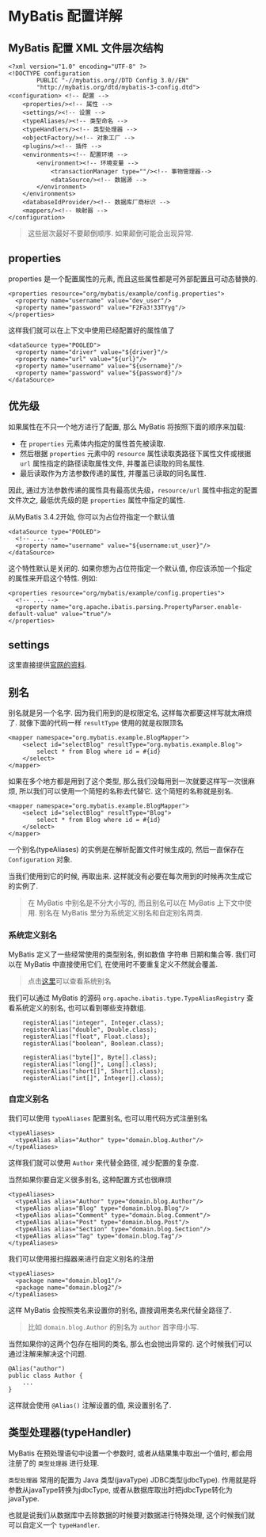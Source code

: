 # MyBatis 配置详解

## MyBatis 配置 XML 文件层次结构
```
<?xml version="1.0" encoding="UTF-8" ?>
<!DOCTYPE configuration
        PUBLIC "-//mybatis.org//DTD Config 3.0//EN"
        "http://mybatis.org/dtd/mybatis-3-config.dtd">
<configuration> <!-- 配置 -->
    <properties/><!-- 属性 -->
    <settings/><!-- 设置 -->
    <typeAliases/><!-- 类型命名 -->
    <typeHandlers/><!-- 类型处理器 -->
    <objectFactory/><!-- 对象工厂 -->
    <plugins/><!-- 插件 -->
    <environments><!-- 配置环境 -->
        <environment><!-- 环境变量 -->
            <transactionManager type=""/><!-- 事物管理器-->
            <dataSource/><!-- 数据源 -->
        </environment>
    </environments>
    <databaseIdProvider/><!-- 数据库厂商标识 -->
    <mappers/><!-- 映射器 -->
</configuration>
```

> 这些层次最好不要颠倒顺序. 如果颠倒可能会出现异常.

## properties
properties 是一个配置属性的元素, 而且这些属性都是可外部配置且可动态替换的.
```
<properties resource="org/mybatis/example/config.properties">
  <property name="username" value="dev_user"/>
  <property name="password" value="F2Fa3!33TYyg"/>
</properties>
```

这样我们就可以在上下文中使用已经配置好的属性值了

```
<dataSource type="POOLED">
  <property name="driver" value="${driver}"/>
  <property name="url" value="${url}"/>
  <property name="username" value="${username}"/>
  <property name="password" value="${password}"/>
</dataSource>
```

## 优先级
如果属性在不只一个地方进行了配置, 那么 MyBatis 将按照下面的顺序来加载:
 - 在 ```properties``` 元素体内指定的属性首先被读取.
 - 然后根据 ```properties``` 元素中的 ```resource``` 属性读取类路径下属性文件或根据 ```url``` 属性指定的路径读取属性文件, 并覆盖已读取的同名属性.
 - 最后读取作为方法参数传递的属性, 并覆盖已读取的同名属性.

因此, 通过方法参数传递的属性具有最高优先级，```resource/url``` 属性中指定的配置文件次之, 最低优先级的是 ```properties``` 属性中指定的属性.

从MyBatis 3.4.2开始, 你可以为占位符指定一个默认值
```
<dataSource type="POOLED">
  <!-- ... -->
  <property name="username" value="${username:ut_user}"/>
</dataSource>
```

这个特性默认是关闭的. 如果你想为占位符指定一个默认值, 你应该添加一个指定的属性来开启这个特性. 例如:
```
<properties resource="org/mybatis/example/config.properties">
  <!-- ... -->
  <property name="org.apache.ibatis.parsing.PropertyParser.enable-default-value" value="true"/>
</properties>
```

## settings

这里直接提供[官网的资料](http://www.mybatis.org/mybatis-3/zh/configuration.html#settings).

## 别名

别名就是另一个名字. 因为我们用到的是权限定名, 这样每次都要这样写就太麻烦了. 就像下面的代码一样 ```resultType``` 使用的就是权限顶名

```
<mapper namespace="org.mybatis.example.BlogMapper">
    <select id="selectBlog" resultType="org.mybatis.example.Blog">
        select * from Blog where id = #{id}
    </select>
</mapper>
```

如果在多个地方都是用到了这个类型, 那么我们没每用到一次就要这样写一次很麻烦, 所以我们可以使用一个简短的名称去代替它. 这个简短的名称就是别名.

```
<mapper namespace="org.mybatis.example.BlogMapper">
    <select id="selectBlog" resultType="Blog">
        select * from Blog where id = #{id}
    </select>
</mapper>
```

一个别名(typeAliases) 的实例是在解析配置文件时候生成的, 然后一直保存在 ```Configuration``` 对象.

当我们使用到它的时候, 再取出来. 这样就没有必要在每次用到的时候再次生成它的实例了.

> 在 MyBatis 中别名是不分大小写的, 而且别名可以在 MyBatis 上下文中使用. 
> 别名在 MyBatis 里分为系统定义别名和自定别名两类. 

### 系统定义别名
MyBatis 定义了一些经常使用的类型别名, 例如数值 字符串 日期和集合等.
我们可以在 MyBatis 中直接使用它们, 在使用时不要重复定义不然就会覆盖.

> 点击[这里](http://www.mybatis.org/mybatis-3/zh/configuration.html#typeHandlers)可以查看系统别名

我们可以通过 MyBatis 的源码 ```org.apache.ibatis.type.TypeAliasRegistry``` 查看系统定义的别名, 也可以看到哪些支持数组.

```
    registerAlias("integer", Integer.class);
    registerAlias("double", Double.class);
    registerAlias("float", Float.class);
    registerAlias("boolean", Boolean.class);
    
    registerAlias("byte[]", Byte[].class);
    registerAlias("long[]", Long[].class);
    registerAlias("short[]", Short[].class);
    registerAlias("int[]", Integer[].class);
```

### 自定义别名
我们可以使用 ```typeAliases``` 配置别名, 也可以用代码方式注册别名

```
<typeAliases>
  <typeAlias alias="Author" type="domain.blog.Author"/>
</typeAliases>
```

这样我们就可以使用 ```Author``` 来代替全路径, 减少配置的复杂度.

当然如果你要自定义很多别名, 这种配置方式也很麻烦
```
<typeAliases>
  <typeAlias alias="Author" type="domain.blog.Author"/>
  <typeAlias alias="Blog" type="domain.blog.Blog"/>
  <typeAlias alias="Comment" type="domain.blog.Comment"/>
  <typeAlias alias="Post" type="domain.blog.Post"/>
  <typeAlias alias="Section" type="domain.blog.Section"/>
  <typeAlias alias="Tag" type="domain.blog.Tag"/>
</typeAliases>
```

我们可以使用报扫描器来进行自定义别名的注册
```
<typeAliases>
  <package name="domain.blog1"/>
  <package name="domain.blog2"/>
</typeAliases>
```

这样 MyBatis 会按照类名来设置你的别名, 直接调用类名来代替全路径了.  

> 比如 ```domain.blog.Author``` 的别名为 ```author``` 首字母小写.

当然如果你的这两个包存在相同的类名, 那么也会抛出异常的. 这个时候我们可以通过注解来解决这个问题.
```
@Alias("author")
public class Author {
    ...
}
```

这样就会使用 ```@Alias()``` 注解设置的值, 来设置别名了.

## 类型处理器(typeHandler)
MyBatis 在预处理语句中设置一个参数时, 或者从结果集中取出一个值时, 都会用注册了的 ```类型处理器``` 进行处理.

```类型处理器``` 常用的配置为 Java 类型(javaType) JDBC类型(jdbcType). 作用就是将参数从javaType转换为jdbcType, 或者从数据库取出时把jdbcType转化为javaType.



也就是说我们从数据库中去除数据的时候要对数据进行特殊处理, 这个时候我们就可以自定义一个 ```typeHandler```.




